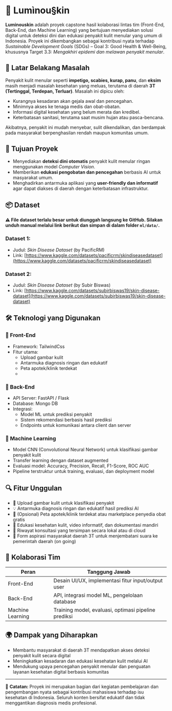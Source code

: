 # 🌟 Lumìnou§kin

**Luminouskin** adalah proyek capstone hasil kolaborasi lintas tim (Front-End, Back-End, dan Machine Learning) yang bertujuan menyediakan solusi digital untuk deteksi dini dan edukasi penyakit kulit menular yang umum di Indonesia. Proyek ini dikembangkan sebagai kontribusi nyata terhadap *Sustainable Development Goals* (SDGs) – Goal 3: Good Health & Well-Being, khususnya Target 3.3: *Mengakhiri epidemi dan melawan penyakit menular*.

## 📌 Latar Belakang Masalah

Penyakit kulit menular seperti **impetigo, scabies, kurap, panu**, dan **eksim** masih menjadi masalah kesehatan yang meluas, terutama di daerah **3T (Tertinggal, Terdepan, Terluar)**. Masalah ini dipicu oleh:

- Kurangnya kesadaran akan gejala awal dan pencegahan.
- Minimnya akses ke tenaga medis dan obat-obatan.
- Informasi digital kesehatan yang belum merata dan kredibel.
- Keterbatasan sanitasi, terutama saat musim hujan atau pasca-bencana.

Akibatnya, penyakit ini mudah menyebar, sulit dikendalikan, dan berdampak pada masyarakat berpenghasilan rendah maupun komunitas umum.

## 🎯 Tujuan Proyek

- Menyediakan **deteksi dini otomatis** penyakit kulit menular ringan menggunakan model *Computer Vision*.
- Memberikan **edukasi pengobatan dan pencegahan** berbasis AI untuk masyarakat umum.
- Menghadirkan antarmuka aplikasi yang **user-friendly dan informatif** agar dapat diakses di daerah dengan keterbatasan infrastruktur.

## 📦 Dataset

**⚠️ File dataset terlalu besar untuk diunggah langsung ke GitHub. Silakan unduh manual melalui link berikut dan simpan di dalam folder `ml/data/`.**

### Dataset 1:
- Judul: *Skin Disease Dataset* (by PacificRM)  
- Link: [https://www.kaggle.com/datasets/pacificrm/skindiseasedataset](https://www.kaggle.com/datasets/pacificrm/skindiseasedataset)

### Dataset 2:
- Judul: *Skin Disease Dataset* (by Subir Biswas)  
- Link: [https://www.kaggle.com/datasets/subirbiswas19/skin-disease-dataset](https://www.kaggle.com/datasets/subirbiswas19/skin-disease-dataset)

## 🛠️ Teknologi yang Digunakan

### 🔹 Front-End
- Framework: TailwindCss
- Fitur utama:
  - Upload gambar kulit
  - Antarmuka diagnosis ringan dan edukatif
  - Peta apotek/klinik terdekat
  - 

### 🔹 Back-End
- API Server: FastAPI / Flask
- Database: Mongo DB
- Integrasi:
  - Model ML untuk prediksi penyakit
  - Sistem rekomendasi berbasis hasil prediksi
  - Endpoints untuk komunikasi antara client dan server

### 🔹 Machine Learning
- Model CNN (Convolutional Neural Network) untuk klasifikasi gambar penyakit kulit
- Transfer learning dengan dataset augmented
- Evaluasi model: Accuracy, Precision, Recall, F1-Score, ROC AUC
- Pipeline terstruktur untuk training, evaluasi, dan deployment model

## 🔍 Fitur Unggulan

- 🎨 Upload gambar kulit untuk klasifikasi penyakit
- 💡 Antarmuka diagnosis ringan dan edukatif hasil prediksi AI
- 📍 (Opsional) Peta apotek/klinik terdekat atau marketplace penyedia obat gratis
- 📖 Edukasi kesehatan kulit, video informatif, dan dokumentasi mandiri
- 📃 Riwayat konsultasi yang tersimpan secara lokal atau di cloud
- 📣 Form aspirasi masyarakat daerah 3T untuk menjembatani suara ke pemerintah daerah (on going)

## 🤝 Kolaborasi Tim

| Peran          | Tanggung Jawab                                         |
|----------------|--------------------------------------------------------|
| Front-End      | Desain UI/UX, implementasi fitur input/output user    |
| Back-End       | API, integrasi model ML, pengelolaan database         |
| Machine Learning | Training model, evaluasi, optimasi pipeline prediksi |

## 🌍 Dampak yang Diharapkan

- Membantu masyarakat di daerah 3T mendapatkan akses deteksi penyakit kulit secara digital
- Meningkatkan kesadaran dan edukasi kesehatan kulit melalui AI
- Mendukung upaya pencegahan penyakit menular dan penguatan layanan kesehatan digital berbasis komunitas

---

📌 **Catatan:** Proyek ini merupakan bagian dari kegiatan pembelajaran dan pengembangan nyata sebagai kontribusi mahasiswa terhadap isu kesehatan di Indonesia. Seluruh konten bersifat edukatif dan tidak menggantikan diagnosis medis profesional.
